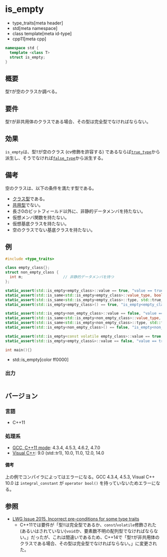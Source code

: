# is_empty
* type_traits[meta header]
* std[meta namespace]
* class template[meta id-type]
* cpp11[meta cpp]

```cpp
namespace std {
  template <class T>
  struct is_empty;
}
```

## 概要
型`T`が空のクラスか調べる。


## 要件
型`T`が非共用体のクラスである場合、その型は完全型でなければならない。


## 効果
`is_empty`は、型`T`が空のクラス (cv修飾を許容する) であるならば[`true_type`](true_type.md)から派生し、そうでなければ[`false_type`](false_type.md)から派生する。


## 備考
空のクラスは、以下の条件を満たす型である。

- [クラス型](is_class.md)である。
- [共用型](is_union.md)でない。
- 長さ0のビットフィールド以外に、非静的データメンバを持たない。
- 仮想メンバ関数を持たない。
- 仮想基底クラスを持たない。
- 空のクラスでない基底クラスを持たない。


## 例
```cpp
#include <type_traits>

class empty_class{};
struct non_empty_class {
  int m;                  // 非静的データメンバを持つ
};

static_assert(std::is_empty<empty_class>::value == true, "value == true, empty_class is empty");
static_assert(std::is_same<std::is_empty<empty_class>::value_type, bool>::value, "value_type == bool");
static_assert(std::is_same<std::is_empty<empty_class>::type, std::true_type>::value, "type == true_type");
static_assert(std::is_empty<empty_class>() == true, "is_empty<empty_class>() == true");

static_assert(std::is_empty<non_empty_class>::value == false, "value == false, non_empty_class is not empty");
static_assert(std::is_same<std::is_empty<non_empty_class>::value_type, bool>::value, "value_type == bool");
static_assert(std::is_same<std::is_empty<non_empty_class>::type, std::false_type>::value, "type == false_type");
static_assert(std::is_empty<non_empty_class>() == false, "is_empty<non_empty_class>() == false");

static_assert(std::is_empty<const volatile empty_class>::value == true, "value == true, const volatile empty_class is empty");
static_assert(std::is_empty<empty_class&>::value == false, "value == true, empty_class& is not empty");

int main(){}
```
* std::is_empty[color ff0000]

### 出力
```
```

## バージョン
### 言語
- C++11

### 処理系
- [GCC, C++11 mode](/implementation.md#gcc): 4.3.4, 4.5.3, 4.6.2, 4.7.0
- [Visual C++](/implementation.md#visual_cpp): 9.0 (std::tr1), 10.0, 11.0, 12.0, 14.0

#### 備考
上の例でコンパイラによってはエラーになる。GCC 4.3.4, 4.5.3, Visual C++ 10.0 は `integral_constant` が `operator bool()` を持っていないためエラーになる。


## 参照
- [LWG Issue 2015. Incorrect pre-conditions for some type traits](http://www.open-std.org/jtc1/sc22/wg21/docs/lwg-defects.html#2015)
    - C++11では要件が「型`T`は完全型であるか、`const`/`volatile`修飾された(あるいはされていない)`void`か、要素数不明の配列型でなければならない。」だったが、これは間違いであるため、C++14で「型`T`が非共用体のクラスである場合、その型は完全型でなければならない。」に変更された。

